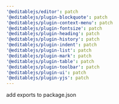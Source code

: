```yaml
---
'@editablejs/editor': patch
'@editablejs/plugin-blockquote': patch
'@editablejs/plugin-context-menu': patch
'@editablejs/plugin-fontsize': patch
'@editablejs/plugin-heading': patch
'@editablejs/plugin-history': patch
'@editablejs/plugin-indent': patch
'@editablejs/plugin-list': patch
'@editablejs/plugin-mark': patch
'@editablejs/plugin-table': patch
'@editablejs/plugin-toolbar': patch
'@editablejs/plugin-ui': patch
'@editablejs/plugin-yjs': patch
---
```


add exports to package.json
